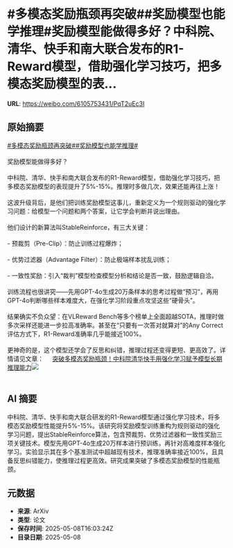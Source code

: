 # #多模态奖励瓶颈再突破##奖励模型也能学推理#奖励模型能做得多好？中科院、清华、快手和南大联合发布的R1-Reward模型，借助强化学习技巧，把多模态奖励模型的表...

**URL**: https://weibo.com/6105753431/PqT2uEc3I

## 原始摘要

<a href="https://m.weibo.cn/search?containerid=231522type%3D1%26t%3D10%26q%3D%23%E5%A4%9A%E6%A8%A1%E6%80%81%E5%A5%96%E5%8A%B1%E7%93%B6%E9%A2%88%E5%86%8D%E7%AA%81%E7%A0%B4%23&amp;extparam=%23%E5%A4%9A%E6%A8%A1%E6%80%81%E5%A5%96%E5%8A%B1%E7%93%B6%E9%A2%88%E5%86%8D%E7%AA%81%E7%A0%B4%23" data-hide=""><span class="surl-text">#多模态奖励瓶颈再突破#</span></a><a href="https://m.weibo.cn/search?containerid=231522type%3D1%26t%3D10%26q%3D%23%E5%A5%96%E5%8A%B1%E6%A8%A1%E5%9E%8B%E4%B9%9F%E8%83%BD%E5%AD%A6%E6%8E%A8%E7%90%86%23&amp;extparam=%23%E5%A5%96%E5%8A%B1%E6%A8%A1%E5%9E%8B%E4%B9%9F%E8%83%BD%E5%AD%A6%E6%8E%A8%E7%90%86%23" data-hide=""><span class="surl-text">#奖励模型也能学推理#</span></a><br><br>奖励模型能做得多好？<br><br>中科院、清华、快手和南大联合发布的R1-Reward模型，借助强化学习技巧，把多模态奖励模型的表现提升了5%-15%。推理时多做几次，效果还能再往上涨！<br><br>这波升级背后，是他们把训练奖励模型这事儿，重新定义为一个规则驱动的强化学习问题：给模型一个问题和两个答案，让它学会判断并说出理由。<br><br>他们设计的新算法叫StableReinforce，有三大关键：<br><br>- 预裁剪（Pre-Clip）：防止训练过程爆炸；<br><br>- 优势过滤器（Advantage Filter）：防止极端样本扰乱训练；<br><br>- 一致性奖励：引入“裁判”模型检查模型分析和结论是否一致，鼓励逻辑自洽。<br><br>训练流程也很讲究——先用GPT-4o生成20万条样本的思考过程做“预习”，再用GPT-4o判断哪些样本难度大，在强化学习阶段重点攻坚这些“硬骨头”。<br><br>结果确实不负众望：在VLReward Bench等多个榜单上全面超越SOTA，推理时做多次采样还能进一步拉高准确率。甚至在“只要有一次答对就算对”的Any Correct评估方式下，R1-Reward准确率几乎能接近100%。<br><br>更神奇的是，这个模型还学会了反思和纠错，推理过程还变得更短、更高效了。详情请见文章： <a href="https://weibo.com/ttarticle/p/show?id=2309405164081026826368" data-hide=""><span class="url-icon"><img style="width: 1rem;height: 1rem" src="https://h5.sinaimg.cn/upload/2015/09/25/3/timeline_card_small_article_default.png" referrerpolicy="no-referrer"></span><span class="surl-text">突破多模态奖励瓶颈！中科院清华快手用强化学习赋予模型长期推理能力</span></a><img style="" src="https://tvax3.sinaimg.cn/large/006Fd7o3gy1i187jztqccj30n00cydhh.jpg" referrerpolicy="no-referrer"><br><br>

## AI 摘要

中科院、清华、快手和南大联合研发的R1-Reward模型通过强化学习技术，将多模态奖励模型性能提升5%-15%。该研究将奖励模型训练重构为规则驱动的强化学习问题，提出StableReinforce算法，包含预裁剪、优势过滤器和一致性奖励三项关键技术。模型先用GPT-4o生成20万样本进行预训练，再针对高难度样本强化学习。实验显示其在多个基准测试中超越现有技术，推理准确率接近100%，且具备反思纠错能力，使推理过程更高效。研究成果突破了多模态奖励模型的性能瓶颈。

## 元数据

- **来源**: ArXiv
- **类型**: 论文
- **保存时间**: 2025-05-08T16:03:24Z
- **目录日期**: 2025-05-08
